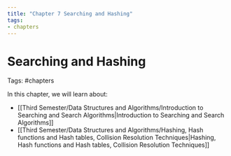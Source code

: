 ```yaml
---
title: "Chapter 7 Searching and Hashing"
tags:
- chapters
---
```

# Searching and Hashing

Tags: #chapters 

In this chapter, we will learn about:
- [[Third Semester/Data Structures and Algorithms/Introduction to Searching and Search Algorithms|Introduction to Searching and Search Algorithms]]
- [[Third Semester/Data Structures and Algorithms/Hashing, Hash functions and Hash tables, Collision Resolution Techniques|Hashing, Hash functions and Hash tables, Collision Resolution Techniques]]